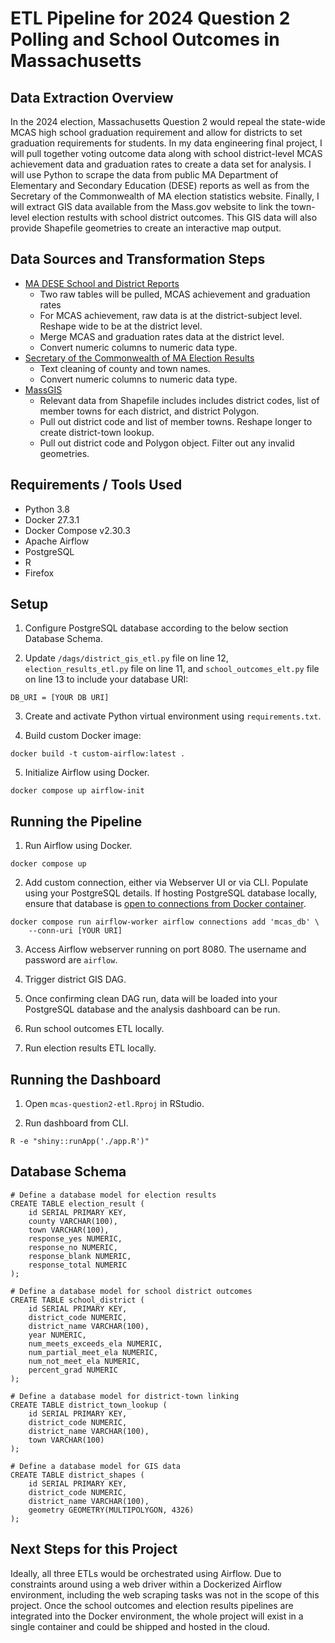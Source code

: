 # ETL Pipeline for 2024 Question 2 Polling and School Outcomes in Massachusetts

## Data Extraction Overview
In the 2024 election, Massachusetts Question 2 would repeal the state-wide MCAS high school graduation requirement and allow for districts to set graduation requirements for students. In my data engineering final project, I will pull together voting outcome data along with school district-level MCAS achievement data and graduation rates to create a data set for analysis. I will use Python to scrape the data from public MA Department of Elementary and Secondary Education (DESE) reports as well as from the Secretary of the Commonwealth of MA election statistics website. Finally, I will extract GIS data available from the Mass.gov website to link the town-level election restults with school district outcomes. This GIS data will also provide Shapefile geometries to create an interactive map output.

## Data Sources and Transformation Steps
- [MA DESE School and District Reports](https://profiles.doe.mass.edu/)
    - Two raw tables will be pulled, MCAS achievement and graduation rates
    - For MCAS achievement, raw data is at the district-subject level. Reshape wide to be at the district level.
    - Merge MCAS and graduation rates data at the district level.
    - Convert numeric columns to numeric data type.
- [Secretary of the Commonwealth of MA Election Results](https://electionstats.state.ma.us/ballot_questions/view/11621)
    - Text cleaning of county and town names.
    - Convert numeric columns to numeric data type.
- [MassGIS](https://www.mass.gov/info-details/massgis-data-public-school-districts)
    - Relevant data from Shapefile includes includes district codes, list of member towns for each district, and district Polygon.
    - Pull out district code and list of member towns. Reshape longer to create district-town lookup.
    - Pull out district code and Polygon object. Filter out any invalid geometries.

## Requirements / Tools Used
 - Python 3.8
 - Docker 27.3.1
 - Docker Compose v2.30.3
 - Apache Airflow
 - PostgreSQL
 - R
 - Firefox

## Setup

1. Configure PostgreSQL database according to the below section Database Schema.

2. Update `/dags/district_gis_etl.py` file on line 12, `election_results_etl.py` file on line 11, and `school_outcomes_elt.py` file on line 13 to include your database URI:
```
DB_URI = [YOUR DB URI]
```

3. Create and activate Python virtual environment using `requirements.txt`.

4. Build custom Docker image:

```
docker build -t custom-airflow:latest .
```

5. Initialize Airflow using Docker.
```
docker compose up airflow-init
```

## Running the Pipeline

1. Run Airflow using Docker.
```
docker compose up
```

2. Add custom connection, either via Webserver UI or via CLI. Populate using your PostgreSQL details. If hosting PostgreSQL database locally, ensure that database is [open to connections from Docker container](https://stackoverflow.com/questions/31249112/allow-docker-container-to-connect-to-a-local-host-postgres-database).
```
docker compose run airflow-worker airflow connections add 'mcas_db' \
    --conn-uri [YOUR URI]
```

3. Access Airflow webserver running on port 8080. The username and password are `airflow`.

3. Trigger district GIS DAG.

4. Once confirming clean DAG run, data will be loaded into your PostgreSQL database and the analysis dashboard can be run.

5. Run school outcomes ETL locally.

6. Run election results ETL locally.

## Running the Dashboard

1. Open `mcas-question2-etl.Rproj` in RStudio.

2.  Run dashboard from CLI.
```
R -e "shiny::runApp('./app.R')"
```

## Database Schema
```
# Define a database model for election results
CREATE TABLE election_result (
    id SERIAL PRIMARY KEY,
    county VARCHAR(100),
    town VARCHAR(100),
    response_yes NUMERIC,
    response_no NUMERIC,
    response_blank NUMERIC,
    response_total NUMERIC
);

# Define a database model for school district outcomes
CREATE TABLE school_district (
    id SERIAL PRIMARY KEY,
    district_code NUMERIC,
    district_name VARCHAR(100),
    year NUMERIC,
    num_meets_exceeds_ela NUMERIC,
    num_partial_meet_ela NUMERIC,
    num_not_meet_ela NUMERIC,
    percent_grad NUMERIC
);

# Define a database model for district-town linking
CREATE TABLE district_town_lookup (
    id SERIAL PRIMARY KEY,
    district_code NUMERIC,
    district_name VARCHAR(100),
    town VARCHAR(100)
);

# Define a database model for GIS data
CREATE TABLE district_shapes (
    id SERIAL PRIMARY KEY,
    district_code NUMERIC,
    district_name VARCHAR(100),
    geometry GEOMETRY(MULTIPOLYGON, 4326)
);
```

## Next Steps for this Project

Ideally, all three ETLs would be orchestrated using Airflow. Due to constraints around using a web driver within a Dockerized Airflow environment, including the web scraping tasks was not in the scope of this project. Once the school outcomes and election results pipelines are integrated into the Docker environment, the whole project will exist in a single container and could be shipped and hosted in the cloud.





